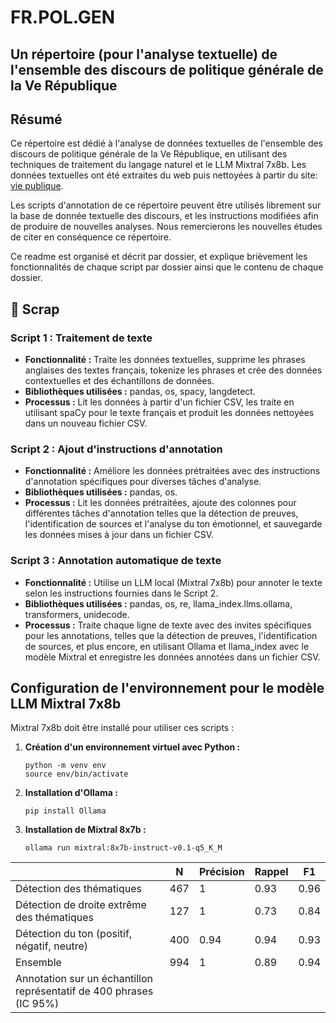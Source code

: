 # FR.POL.GEN
## Un répertoire (pour l'analyse textuelle) de l'ensemble des discours de politique générale de la Ve République

## Résumé

Ce répertoire est dédié à l'analyse de données textuelles de l'ensemble des discours de politique générale de la Ve République, en utilisant des techniques de traitement du langage naturel et le LLM Mixtral 7x8b. Les données textuelles ont été extraites du web puis nettoyées à partir du site: [vie publique](https://www.vie-publique.fr/discours-dans-lactualite/269993-les-declarations-de-politique-generale).

Les scripts d'annotation de ce répertoire peuvent être utilisés librement sur la base de donnée textuelle des discours, et les instructions modifiées afin de produire de nouvelles analyses. Nous remercierons les nouvelles études de citer en conséquence ce répertoire. 

Ce readme est organisé et décrit par dossier, et explique brièvement les fonctionnalités de chaque script par dossier ainsi que le contenu de chaque dossier. 

## 📁 Scrap

### Script 1 : Traitement de texte 
- **Fonctionnalité :** Traite les données textuelles, supprime les phrases anglaises des textes français, tokenize les phrases et crée des données contextuelles et des échantillons de données.
- **Bibliothèques utilisées :** pandas, os, spacy, langdetect.
- **Processus :** Lit les données à partir d'un fichier CSV, les traite en utilisant spaCy pour le texte français et produit les données nettoyées dans un nouveau fichier CSV.

### Script 2 : Ajout d'instructions d'annotation
- **Fonctionnalité :** Améliore les données prétraitées avec des instructions d'annotation spécifiques pour diverses tâches d'analyse.
- **Bibliothèques utilisées :** pandas, os.
- **Processus :** Lit les données prétraitées, ajoute des colonnes pour différentes tâches d'annotation telles que la détection de preuves, l'identification de sources et l'analyse du ton émotionnel, et sauvegarde les données mises à jour dans un fichier CSV.

### Script 3 : Annotation automatique de texte
- **Fonctionnalité :** Utilise un LLM local (Mixtral 7x8b) pour annoter le texte selon les instructions fournies dans le Script 2.
- **Bibliothèques utilisées :** pandas, os, re, llama_index.llms.ollama, transformers, unidecode.
- **Processus :** Traite chaque ligne de texte avec des invites spécifiques pour les annotations, telles que la détection de preuves, l'identification de sources, et plus encore, en utilisant Ollama et llama_index avec le modèle Mixtral et enregistre les données annotées dans un fichier CSV.

## Configuration de l'environnement pour le modèle LLM Mixtral 7x8b

Mixtral 7x8b doit être installé pour utiliser ces scripts :

1. **Création d'un environnement virtuel avec Python :**
   ```shell
   python -m venv env
   source env/bin/activate 
   ```

2. **Installation d'Ollama :**
   ```shell
   pip install Ollama
   ```
   
3. **Installation de Mixtral 8x7b :**
   ```shell
   ollama run mixtral:8x7b-instruct-v0.1-q5_K_M
   ```

   
|                              | N   | Précision | Rappel | F1   |
|------------------------------|-----|-----------|--------|------|
| Détection des thématiques    | 467 | 1         | 0.93   | 0.96 |
| Détection de droite extrême des thématiques | 127 | 1         | 0.73   | 0.84 |
| Détection du ton (positif, négatif, neutre) | 400 | 0.94      | 0.94   | 0.93 |
| Ensemble                     | 994 | 1         | 0.89   | 0.94 |
| Annotation sur un échantillon représentatif de 400 phrases (IC 95%) |     |           |        |      |

